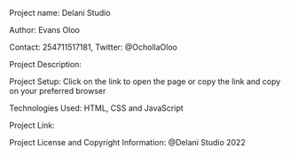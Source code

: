Project name: Delani Studio

Author: Evans Oloo

Contact: 254711517181, Twitter: @OchollaOloo

Project Description:

Project Setup: Click on the link to open the page or copy the link and copy on your preferred browser

Technologies Used: HTML, CSS and JavaScript

Project Link:

Project License and Copyright Information: @Delani Studio 2022

